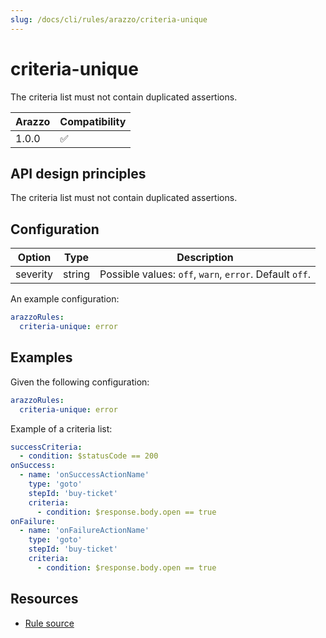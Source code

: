 ```yaml
---
slug: /docs/cli/rules/arazzo/criteria-unique
---
```


# criteria-unique

The criteria list must not contain duplicated assertions.

| Arazzo | Compatibility |
| ------ | ------------- |
| 1.0.0  | ✅            |

## API design principles

The criteria list must not contain duplicated assertions.

## Configuration

| Option   | Type   | Description                                             |
| -------- | ------ | ------------------------------------------------------- |
| severity | string | Possible values: `off`, `warn`, `error`. Default `off`. |

An example configuration:

```yaml
arazzoRules:
  criteria-unique: error
```

## Examples

Given the following configuration:

```yaml
arazzoRules:
  criteria-unique: error
```

Example of a criteria list:

```yaml Object example
successCriteria:
  - condition: $statusCode == 200
onSuccess:
  - name: 'onSuccessActionName'
    type: 'goto'
    stepId: 'buy-ticket'
    criteria:
      - condition: $response.body.open == true
onFailure:
  - name: 'onFailureActionName'
    type: 'goto'
    stepId: 'buy-ticket'
    criteria:
      - condition: $response.body.open == true
```

## Resources

- [Rule source](https://github.com/Redocly/redocly-cli/blob/main/packages/core/src/rules/arazzo/criteria-unique.ts)
